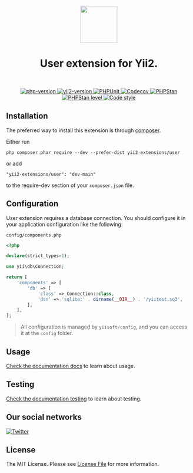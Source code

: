 <p align="center">
    <a href="https://github.com/yii2-extensions/user" target="_blank">
        <img src="https://www.yiiframework.com/image/yii_logo_light.svg" height="100px;">
    </a>
    <h1 align="center">User extension for Yii2.</h1>
    <br>
</p>

<p align="center">
    <a href="https://www.php.net/releases/8.1/en.php" target="_blank">
        <img src="https://img.shields.io/badge/PHP-%3E%3D8.1-787CB5" alt="php-version">
    </a>
    <a href="https://github.com/yiisoft/yii2/tree/2.2" target="_blank">
        <img src="https://img.shields.io/badge/Yii2%20version-2.2-blue" alt="yii2-version">
    </a>
    <a href="https://github.com/yii2-extensions/user/actions/workflows/build.yml" target="_blank">
        <img src="https://github.com/yii2-extensions/user/actions/workflows/build.yml/badge.svg" alt="PHPUnit">
    </a>
    <a href="https://codecov.io/gh/yii2-extensions/user" target="_blank">
        <img src="https://codecov.io/gh/yii2-extensions/user/branch/main/graph/badge.svg?token=MF0XUGVLYC" alt="Codecov">
    </a>
    <a href="https://github.com/yii2-extensions/user/actions/workflows/static.yml" target="_blank">
        <img src="https://github.com/yii2-extensions/gii/actions/workflows/static.yml/badge.svg" alt="PHPStan">
    </a>
    <a href="https://github.com/yii2-extensions/user/actions/workflows/static.yml" target="_blank">
        <img src="https://img.shields.io/badge/PHPStan%20level-2-blue" alt="PHPStan level">
    </a>    
    <a href="https://github.styleci.io/repos/704445204?branch=initial-commit" target="_blank">
        <img src="https://github.styleci.io/repos/704445204/shield?branch=initial-commit" alt="Code style">
    </a>    
</p>

## Installation

The preferred way to install this extension is through [composer](https://getcomposer.org/download/).

Either run

```
php composer.phar require --dev --prefer-dist yii2-extensions/user
```

or add

```
"yii2-extensions/user": "dev-main"
```

to the require-dev section of your `composer.json` file.

## Configuration

User extension requires a database connection. You should configure it in your application configuration like the following:

`config/components.php`

```php
<?php

declare(strict_types=1);

use yii\db\Connection;

return [
    'components' => [
        'db' => [
            'class' => Connection::class,
            'dsn' => 'sqlite:' . dirname(__DIR__) . '/yiitest.sq3',
        ],
    ],
];
```

> All configuration is managed by `yiisoft/config`, and you can access it at the `config` folder.

## Usage

[Check the documentation docs](/docs/README.md) to learn about usage.

## Testing

[Check the documentation testing](/docs/testing.md) to learn about testing.

## Our social networks

[![Twitter](https://img.shields.io/badge/twitter-follow-1DA1F2?logo=twitter&logoColor=1DA1F2&labelColor=555555?style=flat)](https://twitter.com/Terabytesoftw)

## License

The MIT License. Please see [License File](LICENSE.md) for more information.
